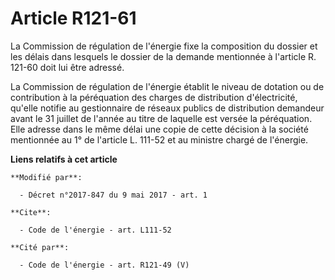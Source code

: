 # Article R121-61

La Commission de régulation de l'énergie fixe la composition du dossier et les délais dans lesquels le dossier de la demande
mentionnée à l'article R. 121-60 doit lui être adressé. 

La Commission de régulation de l'énergie établit le niveau de dotation ou de contribution à la péréquation des charges de
distribution d'électricité, qu'elle notifie au gestionnaire de réseaux publics de distribution demandeur avant le 31 juillet
de l'année au titre de laquelle est versée la péréquation. Elle adresse dans le même délai une copie de cette décision à la
société mentionnée au 1° de l'article L. 111-52 et au ministre chargé de l'énergie.

**Liens relatifs à cet article**

	**Modifié par**:

	  - Décret n°2017-847 du 9 mai 2017 - art. 1

	**Cite**:

	  - Code de l'énergie - art. L111-52

	**Cité par**:

	  - Code de l'énergie - art. R121-49 (V)
